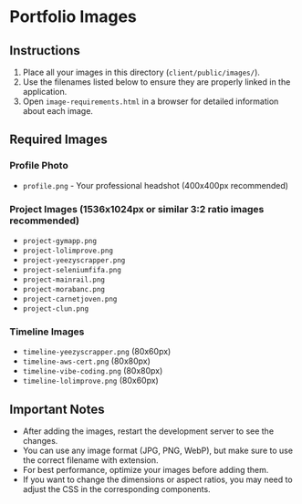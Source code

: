 # Portfolio Images

## Instructions

1. Place all your images in this directory (`client/public/images/`).
2. Use the filenames listed below to ensure they are properly linked in the application.
3. Open `image-requirements.html` in a browser for detailed information about each image.

## Required Images

### Profile Photo
- `profile.png` - Your professional headshot (400x400px recommended)

### Project Images (1536x1024px or similar 3:2 ratio images recommended)
- `project-gymapp.png`
- `project-lolimprove.png`
- `project-yeezyscrapper.png`
- `project-seleniumfifa.png`
- `project-mainrail.png`
- `project-morabanc.png`
- `project-carnetjoven.png`
- `project-clun.png`

### Timeline Images
- `timeline-yeezyscrapper.png` (80x60px)
- `timeline-aws-cert.png` (80x80px)
- `timeline-vibe-coding.png` (80x80px)
- `timeline-lolimprove.png` (80x60px)

## Important Notes

- After adding the images, restart the development server to see the changes.
- You can use any image format (JPG, PNG, WebP), but make sure to use the correct filename with extension.
- For best performance, optimize your images before adding them.
- If you want to change the dimensions or aspect ratios, you may need to adjust the CSS in the corresponding components. 